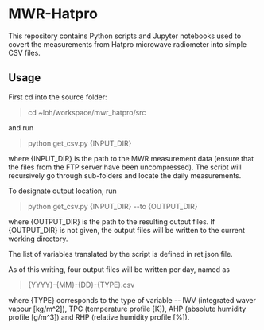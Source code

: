 # MWR-Hatpro

This repository contains Python scripts and Jupyter notebooks used to covert the measurements from Hatpro microwave radiometer into simple CSV files.

## Usage

First cd into the source folder:

> cd ~loh/workspace/mwr_hatpro/src

and run

> python get_csv.py {INPUT_DIR}

where {INPUT_DIR} is the path to the MWR measurement data (ensure that the files from the FTP server have been uncompressed). The script will recursively go through sub-folders and locate the daily measurements.

To designate output location, run

> python get_csv.py {INPUT_DIR} --to {OUTPUT_DIR}

where {OUTPUT_DIR} is the path to the resulting output files. If {OUTPUT_DIR} is not given, the output files will be written to the current working directory.

The list of variables translated by the script is defined in ret.json file.

As of this writing, four output files will be written per day, named as

> {YYYY}-{MM}-{DD}-{TYPE}.csv

where {TYPE} corresponds to the type of variable -- IWV (integrated waver vapour [kg/m^2]), TPC (temperature profile [K]), AHP (absolute humidity profile [g/m^3]) and RHP (relative humidity profile [%]).